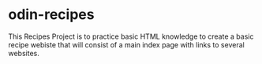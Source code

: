 # odin-recipes

This Recipes Project is to practice basic HTML knowledge to create a basic recipe webiste that will consist of a main index page with links to several websites.